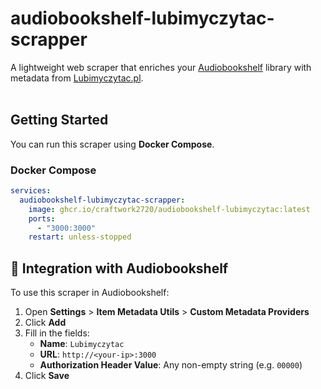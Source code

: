 # audiobookshelf-lubimyczytac-scrapper

A lightweight web scraper that enriches your [Audiobookshelf](https://www.audiobookshelf.org/) library with metadata from [Lubimyczytac.pl](https://lubimyczytac.pl/).  
<br>

## Getting Started

You can run this scraper using **Docker Compose**. 


### Docker Compose

```yaml
services:
  audiobookshelf-lubimyczytac-scrapper:
    image: ghcr.io/craftwork2720/audiobookshelf-lubimyczytac:latest
    ports:
      - "3000:3000"
    restart: unless-stopped
```


## 🔗 Integration with Audiobookshelf

To use this scraper in Audiobookshelf:

1. Open **Settings** > **Item Metadata Utils** > **Custom Metadata Providers**
2. Click **Add**
3. Fill in the fields:
   - **Name**: `Lubimyczytac`
   - **URL**: `http://<your-ip>:3000`
   - **Authorization Header Value**: Any non-empty string (e.g. `00000`)
4. Click **Save**
